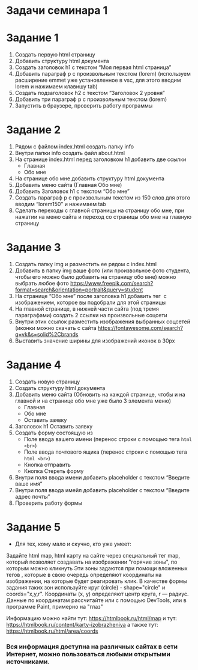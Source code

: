 # Задачи семинара 1

# Задание 1 

1. Создать первую html страницу
2. Добавить структуру html документа
3. Создать заголовок h1 с текстом “Моя первая html страница”
4. Добавить параграф p с произвольным текстом (lorem) (используем расширение emmet уже установленное в vsc, для этого вводим lorem и нажимаем клавишу tab)
5. Создать подзаголовок h2 с текстом “Заголовок 2 уровня”
6. Добавить три параграф p с произвольным текстом (lorem)
7. Запустить в браузере, проверить работу программы


# Задание 2 

1. Рядом с файлом index.html создать папку info
2. Внутри папки info создать файл about.html
3. На странице index.html перед заголовком h1 добавить две ссылки
   - Главная
   - Обо мне
4. На странице обо мне добавить структуру html документа
5. Добавить меню сайта (Главная Обо мне)
6. Добавить Заголовок h1 с текстом “Обо мне”
7. Создать параграф p с произвольным текстом из 150 слов для этого вводим “lorem150” и нажимаем tab
8. Сделать переходы с главной страницы на страницу обо мне, при нажатии на меню сайта и переход со страницы обо мне на главную страницу


# Задание 3 

1. Создать папку img и разместить ее рядом с index.html
2. Добавить в папку img ваше фото (или произвольное фото студента, чтобы его можно было добавить на страницу обо мне) можно выбрать любое фото https://www.freepik.com/search?format=search&orientation=portrait&query=student
3. На странице “Обо мне” после заголовка h1 добавить тег <img> с изображением, которое вы подобрали для этой страницы
4. На главной странице, в нижней части сайта (под тремя параграфами) создать 2 ссылки на произвольные соцсети
5. Внутри этих ссылок разместить изображения выбранных соцсетей (иконки можно скачать с сайта https://fontawesome.com/search?q=vk&s=solid%2Cbrands
6. Выставить значение ширины для изображений иконок в 30px


# Задание 4 

1. Создать новую страницу
2. Создать структуру html документа
3. Добавить меню сайта (Обновить на каждой странице, чтобы и на главной и на странице обо мне уже было 3 элемента меню)
   - Главная
   - Обо мне
   - Оставить заявку
4. Заголовок h1 Оставить заявку
5. Создать форму состоящую из
   - Поле ввода вашего имени (перенос строки с помощью тега ```html <br>```)
   - Поле ввода почтового ящика (перенос строки с помощью тега ```html <br>```)
   - Кнопка отправить
   - Кнопка Стереть форму
6. Внутри поля ввода имени добавить placeholder с текстом “Введите ваше имя”
7. Внутри поля ввода имейл добавить placeholder с текстом “Введите адрес почты”
8. Проверить работу формы


# Задание 5 

* Для тех, кому мало и скучно, кто уже умеет:


Задайте html map, html карту на сайте через специальный тег map, который позволяет создавать на изображении "горячие зоны", по которым можно кликнуть
Эти зоны задаются при помощи вложенных тегов <area>, которые в свою очередь определяют координаты на изображении, на которые будет реагировать клик.
В качестве формы задания таких зон используйте круг (circle) - shape="circle" и coords="x,y,r". Координаты (x, y) определяют центр круга, r — радиус.
Данные по координатам рассчитайте или с помощью DevTools, или в программе Paint, примерно на "глаз"

Информацию можно найти тут: https://htmlbook.ru/html/map
и тут: https://htmlbook.ru/content/karty-izobrazheniya
а также тут: https://htmlbook.ru/html/area/coords

### Вся информация доступна на различных сайтах в сети Интернет, можно пользоваться любыми открытыми источниками.
